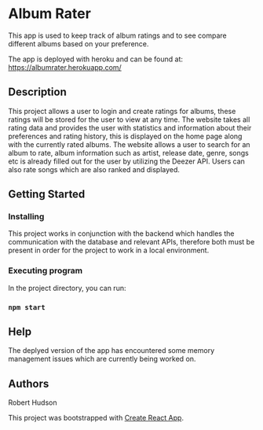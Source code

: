 # Album Rater

This app is used to keep track of album ratings and to see compare different albums based on your preference.

The app is deployed with heroku and can be found at:
https://albumrater.herokuapp.com/

## Description

This project allows a user to login and create ratings for albums, these ratings will be stored for the user to view at any time. The website takes all rating data and provides the user with statistics and information about their preferences and rating history, this is displayed on the home page along with the currently rated albums. The website allows a user to search for an album to rate, album information such as artist, release date, genre, songs etc is already filled out for the user by utilizing the Deezer API. Users can also rate songs which are also ranked and displayed.

## Getting Started

### Installing

This project works in conjunction with the backend which handles the communication with the database and relevant APIs, therefore both must be present in order for the project to work in a local environment.

### Executing program

In the project directory, you can run:

### `npm start`

## Help

The deplyed version of the app has encountered some memory management issues which are currently being worked on.

## Authors

Robert Hudson


This project was bootstrapped with [Create React App](https://github.com/facebook/create-react-app).

